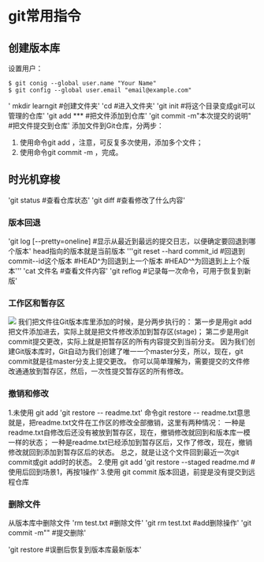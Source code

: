 # git常用指令
## 创建版本库
设置用户：
```git
$ git conig --global user.name "Your Name"
$ git config --global user.email "email@example.com"
```
' mkdir learngit #创建文件夹'
'cd #进入文件夹'
'git init                      #将这个目录变成git可以管理的仓库'
'git add ***                   #把文件添加到仓库'
'git commit -m"本次提交的说明"  #把文件提交到仓库'
添加文件到Git仓库，分两步：
1. 使用命令git add <file>，注意，可反复多次使用，添加多个文件；
2. 使用命令git commit -m <message>，完成。

## 时光机穿梭
'git status  #查看仓库状态'
'git diff    #查看修改了什么内容'
### 版本回退
'git log [--pretty=oneline]  #显示从最近到最远的提交日志，以便确定要回退到哪个版本'
head指向的版本就是当前版本
'''git reset --hard commit_id  #回退到commit--id这个版本
#HEAD^为回退到上一个版本
#HEAD^^为回退到上上个版本'''
'cat 文件名  #查看文件内容'
'git reflog #记录每一次命令，可用于恢复到新版'
### 工作区和暂存区
![](D:\git\0.jfif)
我们把文件往Git版本库里添加的时候，是分两步执行的：
第一步是用git add把文件添加进去，实际上就是把文件修改添加到暂存区(stage)；
第二步是用git commit提交更改，实际上就是把暂存区的所有内容提交到当前分支。
因为我们创建Git版本库时，Git自动为我们创建了唯一一个master分支，所以，现在，git commit就是往master分支上提交更改。
你可以简单理解为，需要提交的文件修改通通放到暂存区，然后，一次性提交暂存区的所有修改。
### 撤销和修改
1.未使用 git add
'git restore -- readme.txt'
命令git restore -- readme.txt意思就是，把readme.txt文件在工作区的修改全部撤销，这里有两种情况：
一种是readme.txt自修改后还没有被放到暂存区，现在，撤销修改就回到和版本库一模一样的状态；
一种是readme.txt已经添加到暂存区后，又作了修改，现在，撤销修改就回到添加到暂存区后的状态。
总之，就是让这个文件回到最近一次git commit或git add时的状态。
2.使用 git add
'git restore --staged readme.md #使用后回到场景1，再按1操作'
3.使用 git commit
版本回退，前提是没有提交到远程仓库
### 删除文件
从版本库中删除文件
'rm test.txt      #删除文件'
'git rm test.txt  #add删除操作'
'git commit -m""  #提交删除'

'git restore <file> #误删后恢复到版本库最新版本'
